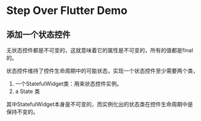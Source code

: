 # Step Over Flutter Demo

## 添加一个状态控件
无状态控件都是不可变的，这就意味着它的属性是不可变的，所有的值都是final的。

状态控件维持了控件生命周期中的可能状态，实现一个状态控件至少需要两个类，
1. 一个StatefulWidget类：用来状态控件实例。
2. a State 类

其中StatefulWidget本身是不可变的，而实例化出的状态类在控件生命周期中是保持不变的。

